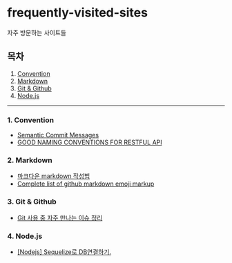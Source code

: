 # frequently-visited-sites
자주 방문하는 사이트들

## 목차
1. [Convention](#1-convention)
2. [Markdown](#2-markdown)
3. [Git & Github](#3-git--github)
4. [Node.js](#4-nodejs)
- - -
### 1. Convention
* [Semantic Commit Messages](https://gist.github.com/joshbuchea/6f47e86d2510bce28f8e7f42ae84c716)  
* [GOOD NAMING CONVENTIONS FOR RESTFUL API](https://medium.com/@md.sheeraz/good-naming-conventions-for-restful-api-985650e55e9e)  
### 2. Markdown
* [마크다운 markdown 작성법](https://gist.github.com/ihoneymon/652be052a0727ad59601)  
* [Complete list of github markdown emoji markup](https://gist.github.com/rxaviers/7360908) 
### 3. Git & Github
* [Git 사용 중 자주 만나는 이슈 정리](https://parksb.github.io/article/28.html)  
### 4. Node.js
* [[Nodejs] Sequelize로 DB연결하기.](https://alencion.tistory.com/48)  
